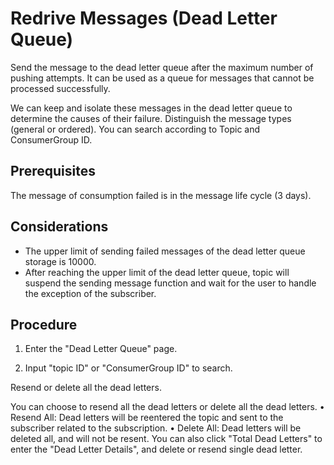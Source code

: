 # Redrive Messages (Dead Letter Queue)
Send the message to the dead letter queue after the maximum number of pushing attempts. It can be used as a queue for messages that cannot be processed successfully.

We can keep and isolate these messages in the dead letter queue to determine the causes of their failure. Distinguish the message types (general or ordered). You can search according to Topic and ConsumerGroup ID.
## Prerequisites
The message of consumption failed is in the message life cycle (3 days).
## Considerations
* The upper limit of sending failed messages of the dead letter queue storage is 10000.
* After reaching the upper limit of the dead letter queue, topic will suspend the sending message function and wait for the user to handle the exception of the subscriber.
## Procedure

1. Enter the "Dead Letter Queue" page.
 
2. Input "topic ID" or "ConsumerGroup ID" to search.

Resend or delete all the dead letters.
  

You can choose to resend all the dead letters or delete all the dead letters.
•	Resend All: Dead letters will be reentered the topic and sent to the subscriber related to the subscription.
•	Delete All: Dead letters will be deleted all, and will not be resent.
You can also click "Total Dead Letters" to enter the "Dead Letter Details", and delete or resend single dead letter.
